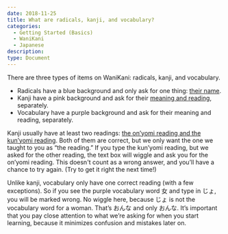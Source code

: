 ```yaml
---
date: 2018-11-25
title: What are radicals, kanji, and vocabulary?
categories:
  - Getting Started (Basics)
  - WaniKani
  - Japanese
description:
type: Document
---
```

There are three types of items on WaniKani: radicals, kanji, and vocabulary.

+ Radicals have a blue background and only ask for one thing: [their name](x).
+ Kanji have a pink background and ask for their [meaning and reading](x), separately.
+ Vocabulary have a purple background and ask for their meaning and reading, separately.

Kanji usually have at least two readings: [the on’yomi reading and the kun’yomi reading](x). Both of them are correct, but we only want the one we taught to you as “the reading.” If you type the kun’yomi reading, but we asked for the other reading, the text box will wiggle and ask you for the on’yomi reading. This doesn't count as a wrong answer, and you’ll have a chance to try again. (Try to get it right the next time!)

Unlike kanji, vocabulary only have one correct reading (with a few exceptions). So if you see the purple vocabulary word 女 and type in じょ, you will be marked wrong. No wiggle here, because じょ is not the vocabulary word for a woman. That’s おんな and only おんな. It’s important that you pay close attention to what we’re asking for when you start learning, because it minimizes confusion and mistakes later on.
